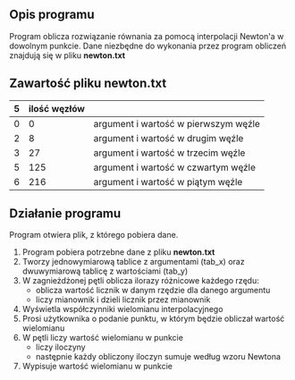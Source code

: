 ## Opis programu
Program oblicza rozwiązanie równania za pomocą interpolacji Newton'a w dowolnym punkcie. 
Dane niezbędne do wykonania przez program obliczeń znajdują się w pliku **newton.txt**

## Zawartość pliku **newton.txt**

| 5    | ilość węzłów |                     |
|------|--------------|---------------------|
| 0 | 0          | argument i wartość w pierwszym węźle |
| 2  | 8         | argument i wartość w drugim węźle |
| 3  | 27         | argument i wartość w trzecim węźle|
| 5 | 125        | argument i wartość w czwartym węźle |
| 6 | 216        | argument i wartość w piątym węźle|


## Działanie programu

Program otwiera plik, z którego pobiera dane. 

1. Program pobiera potrzebne dane z pliku **newton.txt**
2. Tworzy jednowymiarową tablice z argumentami (tab_x) oraz dwuwymiarową tablicę z wartościami (tab_y)
3. W zagnieżdżonej pętli oblicza ilorazy różnicowe każdego rzędu:
    - oblicza wartość licznik w danym rzędzie dla danego argumentu
    - liczy mianownik i dzieli licznik przez mianownik
4. Wyświetla współczynniki wielomianu interpolacyjnego
5. Prosi użytkownika o podanie punktu, w którym będzie obliczał wartość wielomianu
6. W pętli liczy wartość wielomianu w punkcie
    - liczy iloczyny 
    - następnie każdy obliczony iloczyn sumuje według wzoru Newtona
7. Wypisuje wartość wielomianu w punkcie
